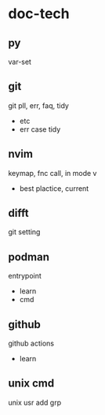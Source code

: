 
# doc-tech


## py

var-set


## git

git pll, err, faq, tidy
- etc
- err case tidy


## nvim

keymap, fnc call, in mode v
- best plactice, current


## difft

git setting


## podman

entrypoint
- learn
- cmd


## github

github actions
- learn


## unix cmd

unix usr add grp


